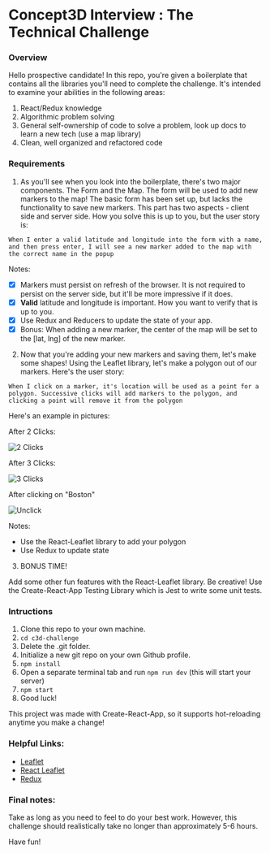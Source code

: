 # Concept3D Interview : The Technical Challenge

### Overview

Hello prospective candidate! In this repo, you're given a boilerplate that contains all the libraries you'll need to complete the challenge. It's intended to examine your abilities in the following areas:

1. React/Redux knowledge
2. Algorithmic problem solving
3. General self-ownership of code to solve a problem, look up docs to learn a new tech (use a map library)
4. Clean, well organized and refactored code

### Requirements

1. As you'll see when you look into the boilerplate, there's two major components. The Form and the Map. The form will be used to add new markers to the map! The basic form has been set up, but lacks the functionality to save new markers. This part has two aspects - client side and server side. How you solve this is up to you, but the user story is:

  ```When I enter a valid latitude and longitude into the form with a name, and then press enter, I will see a new marker added to the map with the correct name in the popup```

  Notes:

  - [x] Markers must persist on refresh of the browser. It is not required to persist on the server side, but it'll be more impressive if it does.
  - [x] **Valid** latitude and longitude is important. How you want to verify that is up to you.
  - [x] Use Redux and Reducers to update the state of your app.
  - [x] Bonus: When adding a new marker, the center of the map will be set to the [lat, lng] of the new marker.

2. Now that you're adding your new markers and saving them, let's make some shapes! Using the Leaflet library, let's make a polygon out of our markers. Here's the user story:

  ```When I click on a marker, it's location will be used as a point for a polygon. Successive clicks will add markers to the polygon, and clicking a point will remove it from the polygon```

  Here's an example in pictures:

  After 2 Clicks:

  ![2 Clicks](./click2.png)

  After 3 Clicks:

  ![3 Clicks](./click3.png)

  After clicking on "Boston"

  ![Unclick](./unclick.png)

  Notes:

  - Use the React-Leaflet library to add your polygon
  - Use Redux to update state


3. BONUS TIME!

  Add some other fun features with the React-Leaflet library. Be creative!
  Use the Create-React-App Testing Library which is Jest to write some unit tests.

### Intructions

1. Clone this repo to your own machine.
2. `cd c3d-challenge`
3. Delete the .git folder.
4. Initialize a new git repo on your own Github profile.
5. `npm install`
6. Open a separate terminal tab and run `npm run dev` (this will start your server)
7. `npm start`
8. Good luck!

This project was made with Create-React-App, so it supports hot-reloading anytime you make a change!


### Helpful Links:

- [Leaflet](http://leafletjs.com/)
- [React Leaflet](https://github.com/PaulLeCam/react-leaflet)
- [Redux](http://redux.js.org/)


### Final notes:

Take as long as you need to feel to do your best work. However, this challenge should realistically take no longer than approximately 5-6 hours.

Have fun!
